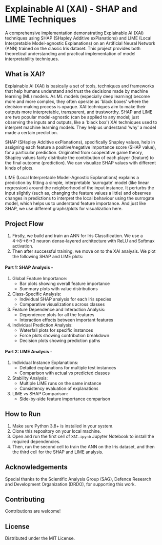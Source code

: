 # Explainable AI (XAI) - SHAP and LIME Techniques

A comprehensive implementation demonstrating Explainable AI (XAI) techniques using SHAP (SHapley Additive exPlanations) and LIME (Local Interpretable Model-agnostic Explanations) on an Artificial Neural Network (ANN) trained on the classic Iris dataset. This project provides both theoretical understanding and practical implementation of model interpretability techniques.

## What is XAI?

Explainable AI (XAI) is basically a set of tools, techniques and frameworks that help humans understand and trust the decisions made by machine learning (ML) models. As ML models (especially deep learning) become more and more complex, they often operate as 'black boxes' where the decision-making process is opaque. XAI techniques aim to make their outputs more interpretable, transparent, and trustworthy. 
SHAP and LIME are two popular model-agnostic (can be applied to any model; just observing the inputs and outputs, like a 'black box') XAI techniques used to interpret machine learning models. They help us understand 'why' a model made a certain prediction.

SHAP (SHapley Additive exPlanations), specifically Shapley values, help in assigning each feature a positive/negative importance score (SHAP value), for a particular prediction. Originated from cooperative game theory, Shapley values fairly distribute the contribution of each player (feature) to the final outcome (prediction). We can visualize SHAP values with different kinds of plots.

LIME (Local Interpretable Model-Agnostic Explanations) explains a prediction by fitting a simple, interpretable 'surrogate' model (like linear regression) around the neighborhood of the input instance. It perturbs the input slightly (such as, changing the feature values a little) and observes changes in predictions to interpret the local behaviour using the surrogate model, which helps us to understand feature importance. And just like SHAP, we use different graphs/plots for visualization here.

## Project Flow

1. Firstly, we build and train an ANN for Iris Classification. We use a 4→8→6→3 neuron dense-layered architecture with ReLU and Softmax activation.
2. Then after successful training, we move on to the XAI analysis. We plot the following SHAP and LIME plots:

#### Part 1: SHAP Analysis -
1. Global Feature Importance:
   - Bar plots showing overall feature importance
   - Summary plots with value distributions
2. Class-Specific Analysis:
   - Individual SHAP analysis for each Iris species
   - Comparative visualizations across classes
3. Feature Dependence and Interaction Analysis:
   - Dependence plots for all the features
   - Interaction effects between important features
4. Individual Prediction Analysis:
   - Waterfall plots for specific instances
   - Force plots showing contribution breakdown
   - Decision plots showing prediction paths

#### Part 2: LIME Analysis -
1. Individual Instance Explanations:
   - Detailed explanations for multiple test instances
   - Comparison with actual vs predicted classes
2. Stability Analysis:
   - Multiple LIME runs on the same instance
   - Consistency evaluation of explanations
3. LIME vs SHAP Comparison:
   - Side-by-side feature importance comparison

## How to Run

1. Make sure Python 3.8+ is installed in your system.
2. Clone this repository on your local machine.
3. Open and run the first cell of `XAI.ipynb` Jupyter Notebook to install the required dependencies.
4. Then, run the second cell to train the ANN on the Iris dataset, and then the third cell for the SHAP and LIME analysis.

## Acknowledgements

Special thanks to the Scientific Analysis Group (SAG), Defence Research and Development Organization (DRDO), for supporting this work.

## Contributing

Contributions are welcome!

## License

Distributed under the MIT License. 
